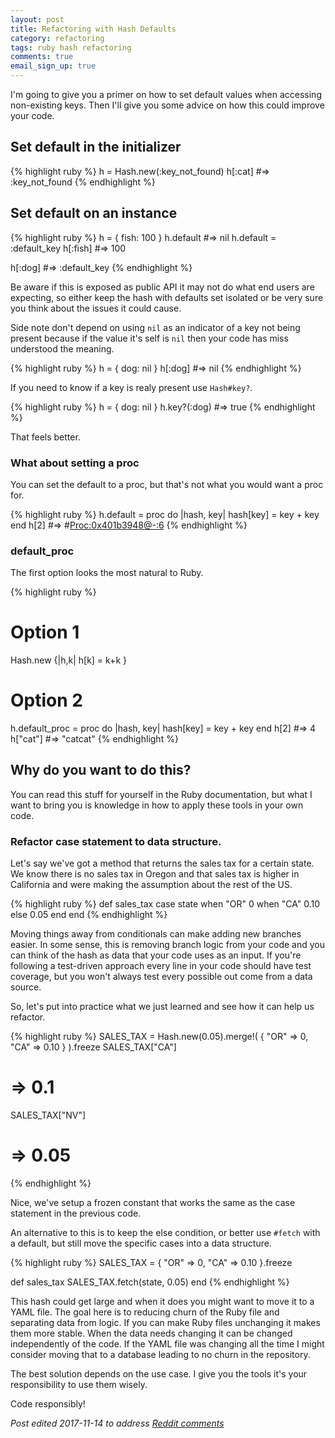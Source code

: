 ```yaml
---
layout: post
title: Refactoring with Hash Defaults
category: refactoring
tags: ruby hash refactoring
comments: true
email_sign_up: true
---
```


I'm going to give you a primer on how to set default values when accessing non-existing keys. Then I'll give you some advice on how this could improve your code.

## Set default in the initializer

{% highlight ruby %}
h = Hash.new(:key_not_found)
h[:cat] 
#=> :key_not_found
{% endhighlight %}

## Set default on an instance

{% highlight ruby %}
h = { fish: 100 }
h.default
#=> nil
h.default = :default_key
h[:fish]
#=> 100

h[:dog]
#=> :default_key
{% endhighlight %}

Be aware if this is exposed as public API it may not do what end users are expecting, so either keep the hash with defaults set isolated or be very sure you think about the issues it could cause.

Side note don't depend on using `nil` as an indicator of a key not being present because if the value it's self is `nil` then your code has miss understood the meaning.

{% highlight ruby %}
h = { dog: nil }
h[:dog]
#=> nil
{% endhighlight %}

If you need to know if a key is realy present use `Hash#key?`.

{% highlight ruby %}
h = { dog: nil }
h.key?(:dog)
#=> true
{% endhighlight %}

That feels better.

### What about setting a proc
You can set the default to a proc, but that's not what you would want a proc for.

{% highlight ruby %}
h.default = proc do |hash, key|
  hash[key] = key + key
end
h[2]       #=> #<Proc:0x401b3948@-:6>
{% endhighlight %}

### default_proc
The first option looks the most natural to Ruby.

{% highlight ruby %}
# Option 1
Hash.new {|h,k| h[k] = k+k }
# Option 2
h.default_proc = proc do |hash, key|
  hash[key] = key + key
end
h[2]       #=> 4
h["cat"]   #=> "catcat"
{% endhighlight %}

## Why do you want to do this?
You can read this stuff for yourself in the Ruby documentation, but what I want to bring you is knowledge in how to apply these tools in your own code. 

### Refactor case statement to data structure.

Let's say we've got a method that returns the sales tax for a certain state. We know there is no sales tax in Oregon and that sales tax is higher in California and were making the assumption about the rest of the US.

{% highlight ruby %}
def sales_tax
  case state
  when "OR"
    0
  when "CA"
    0.10
  else
    0.05
  end
end
{% endhighlight %}

Moving things away from conditionals can make adding new branches easier. In some sense, this is removing branch logic from your code and you can think of the hash as data that your code uses as an input. If you're following a test-driven approach every line in your code should have test coverage, but you won't always test every possible out come from a data source.

So, let's put into practice what we just learned and see how it can help us refactor.

{% highlight ruby %}
SALES_TAX = Hash.new(0.05).merge!(
  { 
    "OR" => 0, 
    "CA" => 0.10 
  }
).freeze
SALES_TAX["CA"]
# => 0.1
SALES_TAX["NV"]
# => 0.05
{% endhighlight %}

Nice, we've setup a frozen constant that works the same as the case statement in the previous code.

An alternative to this is to keep the else condition, or better use `#fetch` with a default, but still move the specific cases into a data structure.

{% highlight ruby %}
SALES_TAX = { 
  "OR" => 0, 
  "CA" => 0.10 
}.freeze
  
def sales_tax
  SALES_TAX.fetch(state, 0.05)
end
{% endhighlight %}

This hash could get large and when it does you might want to move it to a YAML file. The goal here is to reducing churn of the Ruby file and separating data from logic. If you can make Ruby files unchanging it makes them more stable. When the data needs changing it can be changed independently of the code. If the YAML file was changing all the time I might consider moving that to a database leading to no churn in the repository.

The best solution depends on the use case. I give you the tools it's your responsibility to use them wisely. 

Code responsibly!

_Post edited 2017-11-14 to address [Reddit comments](https://www.reddit.com/r/ruby/comments/7cp207/refactoring_with_hash_defaults/)_
